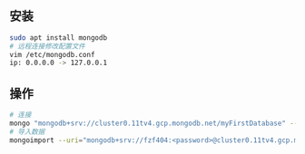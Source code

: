 <!-- 
title: MongoDB
sort: 
--> 

## 安装

```bash
sudo apt install mongodb
# 远程连接修改配置文件
vim /etc/mongodb.conf
ip: 0.0.0.0 -> 127.0.0.1
```

## 操作

```bash
# 连接
mongo "mongodb+srv://cluster0.11tv4.gcp.mongodb.net/myFirstDatabase" --username fzf404 
# 导入数据
mongoimport --uri="mongodb+srv://fzf404:<password>@cluster0.11tv4.gcp.mongodb.net/test"  -c product products.json

```

